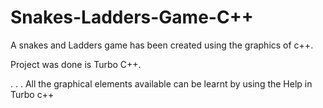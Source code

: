 # Snakes-Ladders-Game-C++
A snakes and Ladders game has been created using the graphics of c++.


Project was done is Turbo C++.

.
.
.
All the graphical elements available can be learnt by using the Help in Turbo c++

